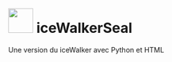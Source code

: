 # <img src="https://cdn.pixabay.com/photo/2015/12/07/21/52/harbor-1081482_960_720.png" width="50"> iceWalkerSeal
Une version du iceWalker avec Python et HTML

